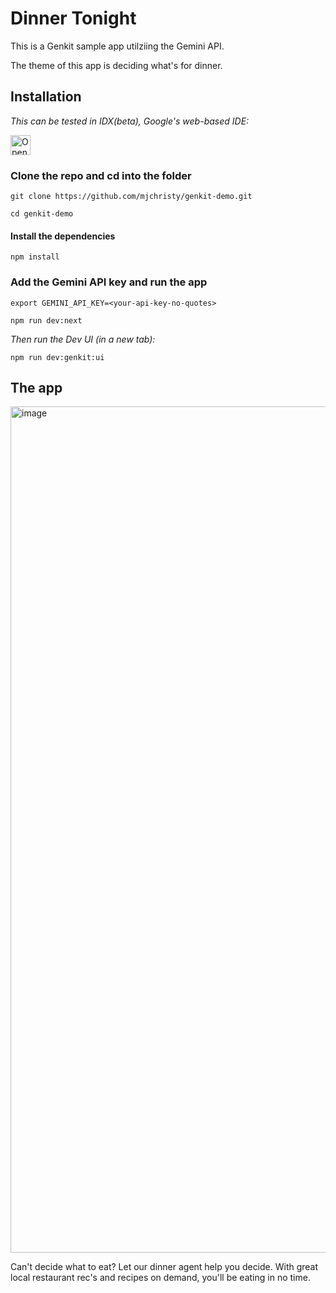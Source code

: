 # Dinner Tonight

This is a Genkit sample app utilziing the Gemini API.

The theme of this app is deciding what's for dinner.

## Installation

_This can be tested in IDX(beta), Google's web-based IDE:_

<a href="https://idx.google.com/new?template=https%3A%2F%2Fgithub.com%2Fmjchristy%2Fgenkit-demo%2F">
  <img
    height="32"
    alt="Open in IDX"
    src="https://cdn.idx.dev/btn/open_purple_32.svg">
</a>

### Clone the repo and cd into the folder

```git clone https://github.com/mjchristy/genkit-demo.git```

```cd genkit-demo```

#### Install the dependencies
```npm install```

### Add the Gemini API key and run the app

```export GEMINI_API_KEY=<your-api-key-no-quotes>```

```npm run dev:next```

_Then run the Dev UI (in a new tab):_

```npm run dev:genkit:ui```


## The app

<img width="1354" alt="image" src="https://github.com/user-attachments/assets/a67d42ae-b859-4e04-9e74-30b0d4a59ca7" />


Can't decide what to eat? Let our dinner agent help you decide. With great local restaurant rec's and recipes on demand, you'll be eating in no time.

